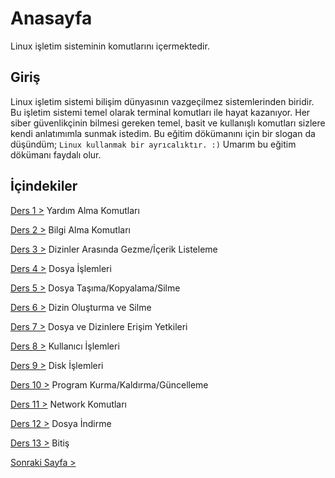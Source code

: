 # Anasayfa
Linux işletim sisteminin komutlarını içermektedir.

## Giriş
Linux işletim sistemi bilişim dünyasının vazgeçilmez sistemlerinden biridir. Bu işletim sistemi temel olarak terminal komutları ile hayat kazanıyor. Her siber güvenlikçinin bilmesi gereken temel, basit ve kullanışlı komutları sizlere kendi anlatımımla sunmak istedim. Bu eğitim dökümanını için bir slogan da düşündüm;
`Linux kullanmak bir ayrıcalıktır. :)`
Umarım bu eğitim dökümanı faydalı olur.

## İçindekiler


[Ders 1 >](https://saricayemre.github.io/linuxkomutsatiridersleri-ders1/)   Yardım Alma Komutları

[Ders 2 >](https://saricayemre.github.io/linuxkomutsatiridersleri-ders2/)   Bilgi Alma Komutları

[Ders 3 >](https://saricayemre.github.io/linuxkomutsatiridersleri-ders3/)   Dizinler Arasında Gezme/İçerik Listeleme

[Ders 4 >](https://saricayemre.github.io/linuxkomutsatiridersleri-ders4/)   Dosya İşlemleri

[Ders 5 >](https://saricayemre.github.io/linuxkomutsatiridersleri-ders5/)   Dosya Taşıma/Kopyalama/Silme

[Ders 6 >](https://saricayemre.github.io/linuxkomutsatiridersleri-ders6/)   Dizin Oluşturma ve Silme

[Ders 7 >](https://saricayemre.github.io/linuxkomutsatiridersleri-ders7/)   Dosya ve Dizinlere Erişim Yetkileri

[Ders 8 >](https://saricayemre.github.io/linuxkomutsatiridersleri-ders8/)   Kullanıcı İşlemleri

[Ders 9 >](https://saricayemre.github.io/linuxkomutsatiridersleri-ders9/)   Disk İşlemleri

[Ders 10 >](https://saricayemre.github.io/linuxkomutsatiridersleri-ders10/) Program Kurma/Kaldırma/Güncelleme

[Ders 11 >](https://saricayemre.github.io/linuxkomutsatiridersleri-ders11/) Network Komutları

[Ders 12 >](https://saricayemre.github.io/linuxkomutsatiridersleri-ders12/) Dosya İndirme

[Ders 13 >](https://saricayemre.github.io/linuxkomutsatiridersleri-ders13/) Bitiş

[Sonraki Sayfa >](https://saricayemre.github.io/linuxkomutsatiridersleri-ders1/)

